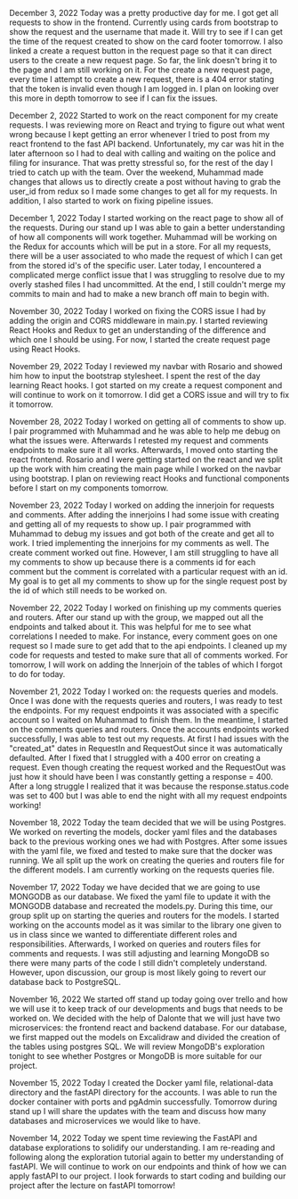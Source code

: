 December 3, 2022
Today was a pretty productive day for me. I got get all requests to show in the frontend. Currently using cards from bootstrap to show the request and the username that made it. Will try to see if I can get the time of the request created to show on the card footer tomorrow. I also linked a create a request button in the request page so that it can direct users to the create a new request page. So far, the link doesn't bring it to the page and I am still working on it. For the create a new request page, every time I attempt to create a new request, there is a 404 error stating that the token is invalid even though I am logged in. I plan on looking over this more in depth tomorrow to see if I can fix the issues.

December 2, 2022
Started to work on the react component for my create requests. I was reviewing more on React and trying to figure out what went wrong because I kept getting an error whenever I tried to post from my react frontend to the fast API backend. Unfortunately, my car was hit in the later afternoon so I had to deal with calling and waiting on the police and filing for insurance. That was pretty stressful so, for the rest of the day I tried to catch up with the team. Over the weekend, Muhammad made changes that allows us to directly create a post without having to grab the user_id from redux so I made some changes to get all for my requests. In addition, I also started to work on fixing pipeline issues.

December 1, 2022
Today I started working on the react page to show all of the requests. During our stand up I was able to gain a better understanding of how all components will work together. Muhammad will be working on the Redux for accounts which will be put in a store. For all my requests, there will be a user associated to who made the request of which I can get from the stored id's of the specific user. Later today, I encountered a complicated merge conflict issue that I was struggling to resolve due to my overly stashed files I had uncommitted. At the end, I still couldn't merge my commits to main and had to make a new branch off main to begin with.

November 30, 2022
Today I worked on fixing the CORS issue I had by adding the origin and CORS middleware in main.py. I started reviewing React Hooks and Redux to get an understanding of the difference and which one I should be using. For now, I started the create request page using React Hooks.

November 29, 2022
Today I reviewed my navbar with Rosario and showed him how to input the bootstrap stylesheet. I spent the rest of the day learning React hooks. I got started on my create a request component and will continue to work on it tomorrow. I did get a CORS issue and will try to fix it tomorrow.

November 28, 2022
Today I worked on getting all of comments to show up. I pair programmed with Muhammad and he was able to help me debug on what the issues were. Afterwards I retested my request and comments endpoints to make sure it all works. Afterwards, I moved onto starting the react frontend. Rosario and I were getting started on the react and we split up the work with him creating the main page while I worked on the navbar using bootstrap. I plan on reviewing react Hooks and functional components before I start on my components tomorrow.

November 23, 2022
Today I worked on adding the innerjoin for requests and comments. After adding the innerjoins I had some issue with creating and getting all of my requests to show up. I pair programmed with Muhammad to debug my issues and got both of the create and get all to work. I tried implementing the innerjoins for my comments as well. The create comment worked out fine. However, I am still struggling to have all my comments to show up because there is a comments id for each comment but the comment is correlated with a particular request with an id. My goal is to get all my comments to show up for the single request post by the id of which still needs to be worked on.

November 22, 2022
Today I worked on finishing up my comments queries and routers. After our stand up with the group, we mapped out all the endpoints and talked about it. This was helpful for me to see what correlations I needed to make. For instance, every comment goes on one request so I made sure to get add that to the api endpoints. I cleaned up my code for requests and tested to make sure that all of comments worked. For tomorrow, I will work on adding the Innerjoin of the tables of which I forgot to do for today.

November 21, 2022
Today I worked on: the requests queries and models. Once I was done with the requests queries and routers, I was ready to test the endpoints. For my request endpoints it was associated with a specific account so I waited on Muhammad to finish them. In the meantime, I started on the comments queries and routers. Once the accounts endpoints worked successfully, I was able to test out my requests. At first I had issues with the "created_at" dates in RequestIn and RequestOut since it was automatically defaulted. After I fixed that I struggled with a 400 error on creating a request. Even though creating the request worked and the RequestOut was just how it should have been I was constantly getting a response = 400. After a long struggle I realized that it was because the response.status.code was set to 400 but I was able to end the night with all my request endpoints working!

November 18, 2022
Today the team decided that we will be using Postgres. We worked on reverting the models, docker yaml files and the databases back to the previous working ones we had with Postgres. After some issues with the yaml file, we fixed and tested to make sure that the docker was running. We all split up the work on creating the queries and routers file for the different models. I am currently working on the requests queries file.

November 17, 2022
Today we have decided that we are going to use MONGODB as our database. We fixed the yaml file to update it with the MONGODB database and recreated the models.py. During this time, our group split up on starting the queries and routers for the models. I started working on the accounts model as it was similar to the library one given to us in class since we wanted to differentiate different roles and responsibilities. Afterwards, I worked on queries and routers files for comments and requests. I was still adjusting and learning MongoDB so there were many parts of the code I still didn't completely understand. However, upon discussion, our group is most likely going to revert our database back to PostgreSQL.

November 16, 2022
We started off stand up today going over trello and how we will use it to keep track of our developments and bugs that needs to be worked on. We decided with the help of Dalonte that we will just have two microservices: the frontend react and backend database. For our database, we first mapped out the models on Excalidraw and divided the creation of the tables using postgres SQL. We will review MongoDB's exploration tonight to see whether Postgres or MongoDB is more suitable for our project.

November 15, 2022
Today I created the Docker yaml file, relational-data directory and the fastAPI directory for the accounts. I was able to run the docker container with ports and pgAdmin successfully. Tomorrow during stand up I will share the updates with the team and discuss how many databases and microservices we would like to have.

November 14, 2022
Today we spent time reviewing the FastAPI and database explorations to solidify our understanding. I am re-reading and following along the exploration tutorial again to better my understanding of fastAPI. We will continue to work on our endpoints and think of how we can apply fastAPI to our project. I look forwards to start coding and building our project after the lecture on fastAPI tomorrow!
